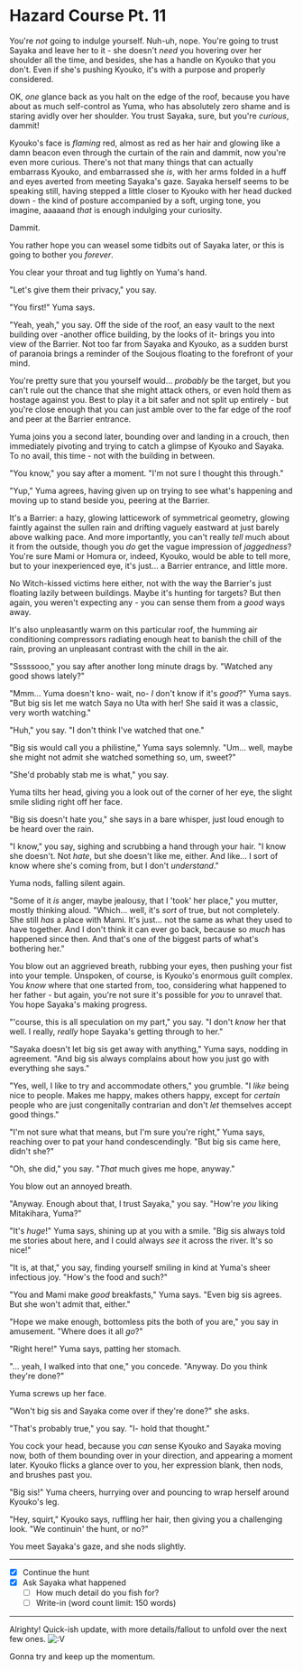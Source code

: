 # Hazard Course Pt. 11

You're *not* going to indulge yourself. Nuh-uh, nope. You're going to trust Sayaka and leave her to it - she doesn't *need* you hovering over her shoulder all the time, and besides, she has a handle on Kyouko that you don't. Even if she's pushing Kyouko, it's with a purpose and properly considered.

OK, *one* glance back as you halt on the edge of the roof, because you have about as much self-control as Yuma, who has absolutely zero shame and is staring avidly over her shoulder. You trust Sayaka, sure, but you're *curious*, dammit!

Kyouko's face is *flaming* red, almost as red as her hair and glowing like a damn beacon even through the curtain of the rain and dammit, now you're even more curious. There's not that many things that can actually embarrass Kyouko, and embarrassed she *is*, with her arms folded in a huff and eyes averted from meeting Sayaka's gaze. Sayaka herself seems to be speaking still, having stepped a little closer to Kyouko with her head ducked down - the kind of posture accompanied by a soft, urging tone, you imagine, aaaaand *that* is enough indulging your curiosity.

Dammit.

You rather hope you can weasel some tidbits out of Sayaka later, or this is going to bother you *forever*.

You clear your throat and tug lightly on Yuma's hand.

"Let's give them their privacy," you say.

"You first!" Yuma says.

"Yeah, yeah," you say. Off the side of the roof, an easy vault to the next building over -another office building, by the looks of it- brings you into view of the Barrier. Not too far from Sayaka and Kyouko, as a sudden burst of paranoia brings a reminder of the Soujous floating to the forefront of your mind.

You're pretty sure that you yourself would... *probably* be the target, but you can't rule out the chance that she might attack others, or even hold them as hostage against you. Best to play it a bit safer and not split up entirely - but you're close enough that you can just amble over to the far edge of the roof and peer at the Barrier entrance.

Yuma joins you a second later, bounding over and landing in a crouch, then immediately pivoting and trying to catch a glimpse of Kyouko and Sayaka. To no avail, this time - not with the building in between.

"You know," you say after a moment. "I'm not sure I thought this through."

"Yup," Yuma agrees, having given up on trying to see what's happening and moving up to stand beside you, peering at the Barrier.

It's a Barrier: a hazy, glowing latticework of symmetrical geometry, glowing faintly against the sullen rain and drifting vaguely eastward at just barely above walking pace. And more importantly, you can't really *tell* much about it from the outside, though you *do* get the vague impression of *jaggedness*? You're sure Mami or Homura or, indeed, Kyouko, would be able to tell more, but to your inexperienced eye, it's just... a Barrier entrance, and little more.

No Witch-kissed victims here either, not with the way the Barrier's just floating lazily between buildings. Maybe it's hunting for targets? But then again, you weren't expecting any - you can sense them from a *good* ways away.

It's also unpleasantly warm on this particular roof, the humming air conditioning compressors radiating enough heat to banish the chill of the rain, proving an unpleasant contrast with the chill in the air.

"Sssssooo," you say after another long minute drags by. "Watched any good shows lately?"

"Mmm... Yuma doesn't kno- wait, no- *I* don't know if it's *good*?" Yuma says. "But big sis let me watch Saya no Uta with her! She said it was a classic, very worth watching."

"Huh," you say. "I don't think I've watched that one."

"Big sis would call you a philistine," Yuma says solemnly. "Um... well, maybe she might not admit she watched something so, um, sweet?"

"She'd probably stab me is what," you say.

Yuma tilts her head, giving you a look out of the corner of her eye, the slight smile sliding right off her face.

"Big sis doesn't hate you," she says in a bare whisper, just loud enough to be heard over the rain.

"I know," you say, sighing and scrubbing a hand through your hair. "I know she doesn't. Not *hate*, but she doesn't like me, either. And like... I sort of know where she's coming from, but I don't *understand*."

Yuma nods, falling silent again.

"Some of it *is* anger, maybe jealousy, that I 'took' her place," you mutter, mostly thinking aloud. "Which... well, it's *sort* of true, but not completely. She still *has* a place with Mami. It's just... not the same as what they used to have together. And I don't think it can ever go back, because so *much* has happened since then. And that's one of the biggest parts of what's bothering her."

You blow out an aggrieved breath, rubbing your eyes, then pushing your fist into your temple. Unspoken, of course, is Kyouko's enormous guilt complex. You *know* where that one started from, too, considering what happened to her father - but again, you're not sure it's possible for *you* to unravel that. You hope Sayaka's making progress.

"'course, this is all speculation on my part," you say. "I don't *know* her that well. I really, *really* hope Sayaka's getting through to her."

"Sayaka doesn't let big sis get away with anything," Yuma says, nodding in agreement. "And big sis always complains about how you just go with everything she says."

"Yes, well, I like to try and accommodate others," you grumble. "I *like* being nice to people. Makes me happy, makes others happy, except for *certain* people who are just congenitally contrarian and don't *let* themselves accept good things."

"I'm not sure what that means, but I'm sure you're right," Yuma says, reaching over to pat your hand condescendingly. "But big sis came here, didn't she?"

"Oh, she did," you say. "*That* much gives me hope, anyway."

You blow out an annoyed breath.

"Anyway. Enough about that, I trust Sayaka," you say. "How're *you* liking Mitakihara, Yuma?"

"It's *huge*!" Yuma says, shining up at you with a smile. "Big sis always told me stories about here, and I could always *see* it across the river. It's so nice!"

"It is, at that," you say, finding yourself smiling in kind at Yuma's sheer infectious joy. "How's the food and such?"

"You and Mami make *good* breakfasts," Yuma says. "Even big sis agrees. But she won't admit that, either."

"Hope we make enough, bottomless pits the both of you are," you say in amusement. "Where does it all *go*?"

"Right here!" Yuma says, patting her stomach.

"... yeah, I walked into that one," you concede. "Anyway. Do you think they're done?"

Yuma screws up her face.

"Won't big sis and Sayaka come over if they're done?" she asks.

"That's probably true," you say. "I- hold that thought."

You cock your head, because you *can* sense Kyouko and Sayaka moving now, both of them bounding over in your direction, and appearing a moment later. Kyouko flicks a glance over to you, her expression blank, then nods, and brushes past you.

"Big sis!" Yuma cheers, hurrying over and pouncing to wrap herself around Kyouko's leg.

"Hey, squirt," Kyouko says, ruffling her hair, then giving you a challenging look. "We continuin' the hunt, or no?"

You meet Sayaka's gaze, and she nods slightly.

---

- [x] Continue the hunt
- [x] Ask Sayaka what happened
  - [ ] How much detail do you fish for?
  - [ ] Write-in (word count limit: 150 words)

---

Alrighty! Quick-ish update, with more details/fallout to unfold over the next few ones. ![:V](/styles/sv_smiles/xenforo/emot-v.gif ":V    :V")

Gonna try and keep up the momentum.
